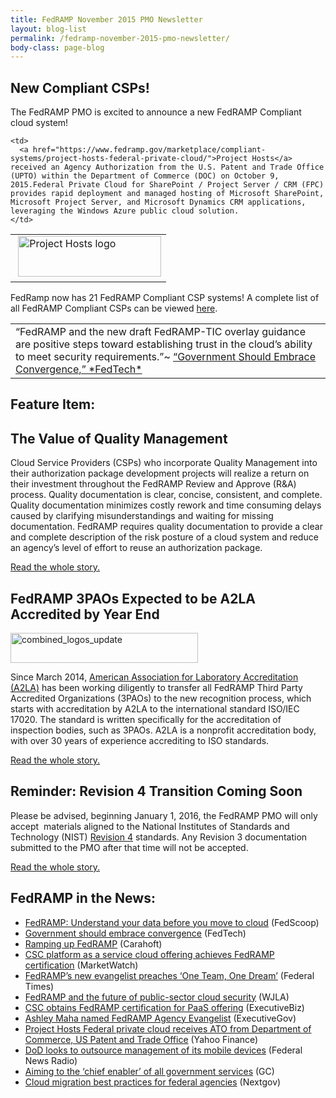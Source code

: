 ```yaml
---
title: FedRAMP November 2015 PMO Newsletter
layout: blog-list
permalink: /fedramp-november-2015-pmo-newsletter/
body-class: page-blog
---
```

## New Compliant CSPs!

The FedRAMP PMO is excited to announce a new FedRAMP Compliant cloud system!

<table>
  <tr>
    <td>
       <img class="alignnone wp-image-17062 size-full" src="https://s3.amazonaws.com/sitesusa/wp-content/uploads/sites/482/2015/03/Project_Hosts-logo.jpg" alt="Project Hosts logo" width="229" height="65" />
    </td>

    <td>
      <a href="https://www.fedramp.gov/marketplace/compliant-systems/project-hosts-federal-private-cloud/">Project Hosts</a> received an Agency Authorization from the U.S. Patent and Trade Office (UPTO) within the Department of Commerce (DOC) on October 9, 2015.Federal Private Cloud for SharePoint / Project Server / CRM (FPC) provides rapid deployment and managed hosting of Microsoft SharePoint, Microsoft Project Server, and Microsoft Dynamics CRM applications, leveraging the Windows Azure public cloud solution.
    </td>
  </tr>
</table>

FedRamp now has 21 FedRAMP Compliant CSP systems! A complete list of all FedRAMP Compliant CSPs can be viewed [here](https://www.fedramp.gov/marketplace/compliant-systems/).

<table>
  <tr>
    <td>
      “FedRAMP and the new draft FedRAMP-TIC overlay guidance are positive steps toward establishing trust in the cloud’s ability to meet security requirements.”~ <a href="http://fedscoop.com/private-companies-love-u.s.-government-cloud-security-controls">“Government Should Embrace Convergence,” *FedTech*
    </td>
  </tr>
</table>

## Feature Item: 

## The Value of Quality Management

Cloud Service Providers (CSPs) who incorporate Quality Management into their authorization package development projects will realize a return on their investment throughout the FedRAMP Review and Approve (R&A) process. Quality documentation is clear, concise, consistent, and complete. Quality documentation minimizes costly rework and time consuming delays caused by clarifying misunderstandings and waiting for missing documentation. FedRAMP requires quality documentation to provide a clear and complete description of the risk posture of a cloud system and reduce an agency’s level of effort to reuse an authorization package.

[Read the whole story.](https://www.fedramp.gov/?p=41162)

## FedRAMP 3PAOs Expected to be A2LA Accredited by Year End

<img class=" size-medium wp-image-41202 alignright" src="https://s3.amazonaws.com/sitesusa/wp-content/uploads/sites/482/2015/11/combined_logos_update-300x48.png" alt="combined_logos_update" width="300" height="48" srcset="https://s3.amazonaws.com/sitesusa/wp-content/uploads/sites/482/2015/11/combined_logos_update-300x48.png 300w, https://s3.amazonaws.com/sitesusa/wp-content/uploads/sites/482/2015/11/combined_logos_update.png 506w" sizes="(max-width: 300px) 100vw, 300px" />

Since March 2014, [American Association for Laboratory Accreditation (A2LA)](https://www.a2la.org/) has been working diligently to transfer all FedRAMP Third Party Accredited Organizations (3PAOs) to the new recognition process, which starts with accreditation by A2LA to the international standard ISO/IEC 17020. The standard is written specifically for the accreditation of inspection bodies, such as 3PAOs. A2LA is a nonprofit accreditation body, with over 30 years of experience accrediting to ISO standards.

[Read the whole story.](https://www.fedramp.gov/?p=41182)

## Reminder: Revision 4 Transition Coming Soon

Please be advised, beginning January 1, 2016, the FedRAMP PMO will only accept  materials aligned to the National Institutes of Standards and Technology (NIST) [Revision 4](http://csrc.nist.gov/publications/drafts/800-53-rev4/sp800-53-rev4-ipd.pdf) standards. Any Revision 3 documentation submitted to the PMO after that time will not be accepted.

[Read the whole story.](https://www.fedramp.gov/?p=41252)

## FedRAMP in the News:

  *  [FedRAMP: Understand your data before you move to cloud](http://fedscoop.com/goodrich-understand-your-data-before-you-move-to-cloud) (FedScoop)
  * [Government should embrace convergence](http://www.fedtechmagazine.com/article/2015/11/what-uber-can-teach-government) (FedTech)
  * [Ramping up FedRAMP](http://www.carahsoft.com/community/ramping-up-fedramp) (Carahoft)
  * [CSC platform as a service cloud offering achieves FedRAMP certification](http://www.marketwatch.com/story/csc-platform-as-a-service-cloud-offering-achieves-fedramp-certification-2015-11-10) (MarketWatch)
  * [FedRAMP’s new evangelist preaches ‘One Team, One Dream’](http://www.federaltimes.com/story/government/it/cloud/2015/10/23/fedramp-evangelist/74453742/) (Federal Times)
  * [FedRAMP and the future of public-sector cloud security](http://wjla.com/news/government-matters/fedramp-and-the-future-of-public-sector-cloud-security) (WJLA)
  * [CSC obtains FedRAMP certification for PaaS offering](http://blog.executivebiz.com/2015/11/csc-obtains-fedramp-certification-for-paas-cloud-offering-red-hats-paul-smith-comments/) (ExecutiveBiz)
  * [Ashley Maha named FedRAMP Agency Evangelist](http://www.executivegov.com/2015/10/ashley-mahan-named-fedramp-agency-evangelist/) (ExecutiveGov)
  * [Project Hosts Federal private cloud receives ATO from Department of Commerce, US Patent and Trade Office](http://finance.yahoo.com/news/project-hosts-federal-private-cloud-133000599.html) (Yahoo Finance)
  * [DoD looks to outsource management of its mobile devices](http://federalnewsradio.com/disa/2015/11/dod-looks-outsource-management-mobile-devices/) (Federal News Radio)
  * [Aiming to the ‘chief enabler’ of all government services](https://gcn.com/articles/2015/10/26/qa-colorado-cio-suma-nallapati.aspx) (GC)
  * [Cloud migration best practices for federal agencies](http://www.nextgov.com/technology-news/tech-insider/2015/10/cloud-migration-best-practices-federal-agencies/123219/) (Nextgov)
